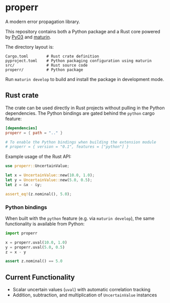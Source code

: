 # properr

A modern error propagation library.

This repository contains both a Python package and a Rust core powered by [PyO3](https://pyo3.rs/) and [maturin](https://github.com/PyO3/maturin).

The directory layout is:

```
Cargo.toml        # Rust crate definition
pyproject.toml    # Python packaging configuration using maturin
src/              # Rust source code
properr/          # Python package
```

Run `maturin develop` to build and install the package in development mode.

## Rust crate

The crate can be used directly in Rust projects without pulling in the Python
dependencies. The Python bindings are gated behind the `python` cargo feature:

```toml
[dependencies]
properr = { path = ".." }

# To enable the Python bindings when building the extension module
# properr = { version = "0.1", features = ["python"] }
```

Example usage of the Rust API:

```rust
use properr::UncertainValue;

let x = UncertainValue::new(10.0, 1.0);
let y = UncertainValue::new(5.0, 0.5);
let z = &x - &y;

assert_eq!(z.nominal(), 5.0);
```

### Python bindings

When built with the `python` feature (e.g. via `maturin develop`), the same
functionality is available from Python:

```python
import properr

x = properr.uval(10.0, 1.0)
y = properr.uval(5.0, 0.5)
z = x - y

assert z.nominal() == 5.0
```

## Current Functionality

- Scalar uncertain values (`uval`) with automatic correlation tracking
- Addition, subtraction, and multiplication of `UncertainValue` instances
